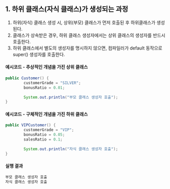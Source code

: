 
## 1. 하위 클래스(자식 클래스)가 생성되는 과정

1. 하위(자식) 클래스 생성 시, 상위(부모) 클래스가 먼저 호출된 후 하위클래스가 생성된다.
2. 클래스가 상속받은 경우, 하위 클래스 생성자에서는 상위 클래스의 생성자를 반드시 호출한다.
3. 하위 클래스에서 별도의 생성자를 명시하지 않으면, 컴파일러가 default 동작으로 super() 생성자를 호출한다.

#### 예시코드 - 추상적인 개념을 가진 상위 클래스
```java
public Customer() {
		customerGrade = "SILVER";
		bonusRatio = 0.01;
		
		System.out.println("부모 클래스 생성자 호출");
}
```
#### 예시코드 - 구체적인 개념을 가진 하위 클래스
```java
public VIPCustomer() {
		customerGrade = "VIP";
		bonusRatio = 0.05;
		salesRatio = 0.1;
		
		System.out.println("자식 클래스 생성자 호출");
}
```
#### 실행 결과
```java
부모 클래스 생성자 호출
자식 클래스 생성자 호출
```